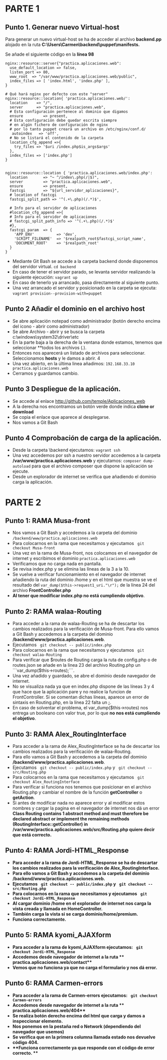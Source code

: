 # **PARTE 1**

## Punto 1. Generar nuevo Virtual-host
Para generar un nuevo virtual-host se ha de acceder al archivo **backend.pp** alojado en la ruta **C:\Users\Carmen\backend\puppet\manifests.**

Se añade el siguiente código en la **línea 98**
```
nginx::resource::server{"practica.aplicaciones.web":
  use_default_location => false,
  listen_port => 80,
  www_root  => "/var/www/practica.aplicaciones.web/public",
  index_files => [ 'index.html', 'index.php' ],
}

# Qué hará nginx por defecto con este "server"
nginx::resource::location{ 'practica.aplicaciones.web/':
  location    => "/",
  server      => "practica.aplicaciones.web",
  # Esta configuración pertenece al dominio que digamos
  ensure         => present,
  # Esta configuración debe quedar escrita siempre
  # en algún fichero de configuración de nginx 
  # por lo tanto puppet creará un archivo en /etc/nginx/conf.d/
   autoindex   => 'off',
  # No se listará el contenido de la carpeta
  location_cfg_append =>{
    try_files => '$uri /index.php$is_args$args' 
  },
  index_files => ['index.php']
}


nginx::resource::location { 'practica.aplicaciones.web/index.php':
  location       => "~ ^/index\.php(/|$)",
  server         => "practica.aplicaciones.web",
  ensure         => present,
  fastcgi        => "${url_servidor_aplicaciones}",
  # location of fastcgi 
  fastcgi_split_path => '^(.+\.php)(/.*)$',

  # Info para el servidor de aplicaciones
  #location_cfg_append =>{
  # Info para el servidor de aplicaciones
  # fastcgi_split_path_info => '^(.+\.php)(/.*)$'
  #},
  fastcgi_param  => {
    'APP_ENV'          => 'dev',
    'SCRIPT_FILENAME'  => '$realpath_root$fastcgi_script_name',
    'DOCUMENT_ROOT'    => '$realpath_root'
  }
}
``` 
- Mediante Git Bash se accede a la carpeta backend donde disponemos del servidor virtual. 
    ``cd backend``
- En caso de tener el servidor parado, se levanta servidor realizando la siguiente ejecución:
    ``vagrant up`` 
- En caso de tenerlo ya arrancado, pasa directamente al siguiente punto. 
- Una vez arrancado el servidor y posicionado en la carpeta se ejecuta:
    ``vagrant provision--provision-with=puppet``

## Punto 2 Añadir el dominio en el archivo host
- Se abre aplicación notepad como administrador (botón derecho encima del icono - abrir como administrador)
- Se abre Archivo - abrir y se busca la carpeta c:\windows\system32\driver\etc
- En la parte baja a la derecha de la ventana donde estamos, tenemos que seleccionar **todos los archivos (*.*).
- Entonces nos aparecerá un listado de archivos para seleccionar. Seleccionamos **hosts** y le damos a abrir. 4
- Una vez abierto, en la última linea añadimos:
  ``192.168.33.10 practica.aplicaciones.web``
- Cerramos y guardamos cambio. 

## Punto 3 Despliegue de la aplicación. 
- Se accede al enlace http://github.com/temple/Aplicaciones_web
- A la derecha nos encontramos un botón verde donde indica **clone or download**
- Se copia el enlace que aparece al desplegarse. 
- Nos vamos a Git Bash 
 
## Punto 4 Comprobación de carga de la aplicación.  
- Desde la carpeta \backend ejecutamos:
``vagrant ssh``
- Una vez accedemos por ssh a nuestro servidor accedemos a la carpeta **/var/www/practica.aplicaciones.web** y ejecutamos:
``composer dump-autoload`` para que el archivo composer que dispone la aplicación se ejecute. 
- Desde un explorador de internet se verifica que añadiendo el dominio carga la aplicación. 


# PARTE 2

## Punto 1: RAMA Musa-front

-  Nos vamos a Git Bash y accedemos a la carpeta del dominio ``/backend/www/practica.aplicaciones.web``
-  Para colocarnos en la rama que necesitamos y ejecutamos ``` git checkout Musa-front```
-  Una vez en la rama de Musa-front, nos colocamos en el navegador de internet y escribimos el dominio ``practica.aplicaciones.web``
-  Verificamos que no carga nada en pantalla.
-  Se revisa index.php y se elimina las líneas de la 3 a la 10.
-  Se vuelve a verificar funcionamiento en el navegador de internet añadiendo la ruta del dominio /home y en el html que muestra se ve el resultado del ```var_dump($this->request1_uri."\r");``` de la línea 24 del archivo **FrontController.php**
- **Al tener que modificar index.php no está cumpliendo objetivo**.


## Punto 2: RAMA walaa-Routing

-  Para acceder a la rama de walaa-Routing se ha de descartar los cambios realizados para la verificación de Musa-front. Para ello vamos a Git Bash y accedemos a la carpeta del dominio **/backend/www/practica.aplicaciones.web**.
-  Ejecutamos ``` git checkout -- public/index.php``` 
-  Para colocarnos en la rama que necesitamos y ejecutamos ``` git checkout walaa-Routing```
-  Para verificar que $routes de Routing carga la ruta de config.php o de routes.json se añade en la linea 23 del archivo Routing.php un ```var_dump($this->routes);```.
-  Una vez añadido y guardado,  se abre el dominio desde navegador de internet. 
-  No se visualiza nada ya que en index.php dispone de las líneas 3 y 4 que hace que la aplicación pare y no realice la funcion de FrontController.  Si se comentan dichas líneas, aparece un error de sintaxis en Routing.php, en la línea 22 falta un **;**.
-  En caso de solventar el problema, el var_dump($this->routes) nos entrega un booleano con valor true, por lo que **no nos está cumpliendo el objetivo**.


## Punto 3: RAMA Alex_RoutingInterface

- Para acceder a la rama de Alex_RoutingInterface se ha de descartar los cambios realizados para la verificación de walaa-Routing.
-  Para ello vamos a Git Bash y accedemos a la carpeta del dominio **/backend/www/practica.aplicaciones.web**.
-  Ejecutamos ``` git checkout -- public/index.php``` y ``` git checkout -- src/Routing.php```
-  Para colocarnos en la rama que necesitamos y ejecutamos ``` git checkout Alex_RoutingInterface```
-  Para verificar si funciona nos tenemos que posicionar en el archivo Routing.php y cambiar el nombre de la función **getController** o **getAction**.
- Si antes de modificar nada no aparece error y al modificar estos nombres y cargar la pagina en el navegador de internet nos dá un error **Class Routing contains 1 abstract method and must therefore be declared abstract or implement the remaining methods (RoutingInterface::getController) in <b>/var/www/practica.aplicaciones.web/src/Routing.php** quiere decir que está correcto.


## Punto 4: RAMA Jordi-HTML_Response

- Para acceder a la rama de Jordi-HTML_Response se ha de descartar los cambios realizados para la verificación de Alex_RoutingInterface.
-  Para ello vamos a Git Bash y accedemos a la carpeta del dominio **/backend/www/practica.aplicaciones.web**.
-  Ejecutamos ``` git checkout -- public/index.php``` y ``` git checkout -- src/Routing.php```
-  Para colocarnos en la rama que necesitamos y ejecutamos ``` git checkout Jordi-HTML_Response```
-  Al cargar dominio /home en el explorador de internet nos carga la vista creada y llamada en HomeController.
-  También carga la vista si se carga dominio/home/premium. 
-  **Funciona correctamente.**

## Punto 5: RAMA kyomi_AJAXform

-  Para acceder a la rama de kyomi_AJAXform ejecutamos: ` git checkout Jordi-HTML_Response`
-  Accedemos desde navegador de internet a la ruta ** practica.aplicaciones.web/contact**
-  **Vemos que no funciona ya que no carga el formulario y nos dá error.**

## Punto 6: RAMA Carmen-errors

-  Para acceder a la rama de Carmen-errors ejecutamos: ` git checkout Carmen-errors`
-  Accedemos desde navegador de internet a la ruta ** practica.aplicaciones.web/404**
-  Se realiza botón derecho encima del html que carga y damos a **inspeccionar elemento**.
-  Nos ponemos en la pestaña red o Network (dependiendo del navegador que usemos)
-  Se verifica que en la primera columna llamada **estado** nos devuelve código 404.
-  **Funciona correctamente ya que responde con el código de error correcto. **
